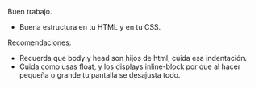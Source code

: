 Buen trabajo.

- Buena estructura en tu HTML y en tu CSS.

Recomendaciones:

- Recuerda que body y head son hijos de html, cuida esa indentación.
- Cuida como usas float, y los displays inline-block por que al hacer pequeña o grande tu pantalla se desajusta todo.
